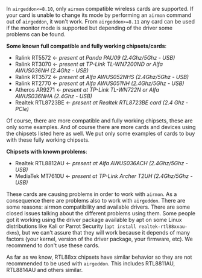 In `airgeddon<=8.10`, only `airmon` compatible wireless cards are supported. If your card is unable to change its mode by performing an `airmon` command out of `airgeddon`, it won't work. From `airgeddon>=8.11` any card can be used if the monitor mode is supported but depending of the driver some problems can be found.

__Some known full compatible and fully working chipsets/cards__:

 - Ralink RT5572 <- _present at Panda PAU09 (2.4Ghz/5Ghz - USB)_
 - Ralink RT3070 <- _present at TP-Link TL-WN7200ND or Alfa AWUS036NH (2.4Ghz - USB)_
 - Ralink RT3572 <- _present at Alfa AWUS052NHS (2.4Ghz/5Ghz - USB)_
 - Ralink RT2770 <- _present at Alfa AWUS051NH (2.4Ghz/5Ghz - USB)_
 - Atheros AR9271 <- _present at TP-Link TL-WN722N or Alfa AWUS036NHA (2.4Ghz - USB)_
 - Realtek RTL8723BE <- _present at Realtek RTL8723BE card (2.4 Ghz - PCIe)_

Of course, there are more compatible and fully working chipsets, these are only some examples. And of course there are more cards and devices using the chipsets listed here as well. We put only some examples of cards to buy with these fully working chipsets.

__Chipsets with known problems__:

 - Realtek RTL8812AU <- _present at Alfa AWUS036ACH (2.4Ghz/5Ghz - USB)_
 - MediaTek MT7610U <- _present at TP-Link Archer T2UH (2.4Ghz/5Ghz - USB)_

These cards are causing problems in order to work with `airmon`. As a consequence there are problems also to work with `airgeddon`. There are some reasons: airmon compatibility and available drivers. There are some closed issues talking about the different problems using them. Some people got it working using the driver package available by apt on some Linux distributions like Kali or Parrot Security (`apt install realtek-rtl88xxau-dkms`), but we can't assure that they will work because it depends of many factors (your kernel, version of the driver package, your firmware, etc). We recommend to don't use these cards.

As far as we know, RTL88xx chipsets have similar behavior so they are not recommended to be used with `airgeddon`. This includes RTL8811AU, RTL8814AU and others similar.

